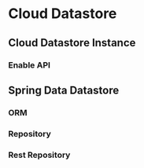 # Cloud Datastore

## Cloud Datastore Instance

### Enable API

## Spring Data Datastore

### ORM

### Repository

### Rest Repository
